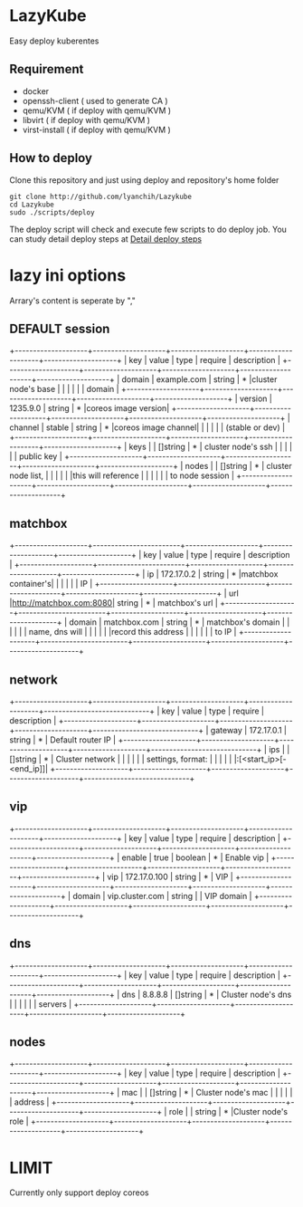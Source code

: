 # LazyKube #

Easy deploy kuberentes

## Requirement ##

* docker
* openssh-client ( used to generate CA )
* qemu/KVM ( if deploy with qemu/KVM )
* libvirt ( if deploy with qemu/KVM )
* virst-install ( if deploy with qemu/KVM )

## How to deploy ##

Clone this repository and just using deploy and repository's home folder

```
git clone http://github.com/lyanchih/Lazykube
cd Lazykube
sudo ./scripts/deploy
```

The deploy script will check and execute few scripts to do deploy job.
You can study detail deploy steps at
[Detail deploy steps](scripts/README.md)

# lazy ini options #

Arrary's content is seperate by ","

## DEFAULT session ##

+--------------------+--------------------+--------------------+--------------------+--------------------+
|        key         |       value        |        type        |      require       |    description     |
+--------------------+--------------------+--------------------+--------------------+--------------------+
|       domain       |    example.com     |       string       |         *          |cluster node's base |
|                    |                    |                    |                    |       domain       |
+--------------------+--------------------+--------------------+--------------------+--------------------+
|      version       |      1235.9.0      |       string       |         *          |coreos image version|
+--------------------+--------------------+--------------------+--------------------+--------------------+
|      channel       |       stable       |       string       |         *          |coreos image channel|
|                    |                    |                    |                    |  (stable or dev)   |
+--------------------+--------------------+--------------------+--------------------+--------------------+
|        keys        |                    |      []string      |         *          | cluster node's ssh |
|                    |                    |                    |                    |     public key     |
+--------------------+--------------------+--------------------+--------------------+--------------------+
|       nodes        |                    |      []string      |         *          | cluster node list, |
|                    |                    |                    |                    |this will reference |
|                    |                    |                    |                    |  to node session   |
+--------------------+--------------------+--------------------+--------------------+--------------------+


## matchbox ##

+--------------------+------------------------+--------------------+--------------------+--------------------+
|        key         |       value            |        type        |      require       |    description     |
+--------------------+------------------------+--------------------+--------------------+--------------------+
|         ip         |     172.17.0.2         |       string       |         *          |matchbox container's|
|                    |                        |                    |                    |         IP         |
+--------------------+------------------------+--------------------+--------------------+--------------------+
|        url         |http://matchbox.com:8080|       string       |         *          |   matchbox's url   |
+--------------------+------------------------+--------------------+--------------------+--------------------+
|       domain       |      matchbox.com      |       string       |         *          | matchbox's domain  |
|                    |                        |                    |                    |   name, dns will   |
|                    |                        |                    |                    |record this address |
|                    |                        |                    |                    |       to IP        |
+--------------------+------------------------+--------------------+--------------------+--------------------+


## network ##

+--------------------+--------------------+--------------------+--------------------+-----------------------------+
|        key         |       value        |        type        |      require       |    description              |
+--------------------+--------------------+--------------------+--------------------+-----------------------------+
|      gateway       |     172.17.0.1     |       string       |         *          | Default router IP           |
+--------------------+--------------------+--------------------+--------------------+-----------------------------+
|        ips         |                    |      []string      |         *          |       Cluster network       |
|                    |                    |                    |                    |      settings, format:      |
|                    |                    |                    |                    |<cidr>:[<start_ip>[-<end_ip]]|
+--------------------+--------------------+--------------------+--------------------+-----------------------------+


## vip ##

+--------------------+--------------------+--------------------+--------------------+--------------------+
|        key         |       value        |        type        |      require       |    description     |
+--------------------+--------------------+--------------------+--------------------+--------------------+
|       enable       |        true        |      boolean       |         *          |     Enable vip     |
+--------------------+--------------------+--------------------+--------------------+--------------------+
|        vip         |    172.17.0.100    |       string       |         *          |        VIP         |
+--------------------+--------------------+--------------------+--------------------+--------------------+
|       domain       |  vip.cluster.com   |       string       |                    |     VIP domain     |
+--------------------+--------------------+--------------------+--------------------+--------------------+


## dns ##

+--------------------+--------------------+--------------------+--------------------+--------------------+
|        key         |       value        |        type        |      require       |    description     |
+--------------------+--------------------+--------------------+--------------------+--------------------+
|        dns         |      8.8.8.8       |      []string      |         *          | Cluster node's dns |
|                    |                    |                    |                    |      servers       |
+--------------------+--------------------+--------------------+--------------------+--------------------+


## nodes ##

+--------------------+--------------------+--------------------+--------------------+--------------------+
|        key         |       value        |        type        |      require       |    description     |
+--------------------+--------------------+--------------------+--------------------+--------------------+
|        mac         |                    |      []string      |         *          | Cluster node's mac |
|                    |                    |                    |                    |      address       |
+--------------------+--------------------+--------------------+--------------------+--------------------+
|        role        |                    |       string       |         *          |Cluster node's role |
+--------------------+--------------------+--------------------+--------------------+--------------------+


# LIMIT #

Currently only support deploy coreos

